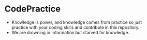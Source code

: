 # CodePractice
- Knowledge is power, and knowledge comes from practice so just practice with your coding skills and contribute in this repository.
- We are drowning in information but starved for knowledge.

